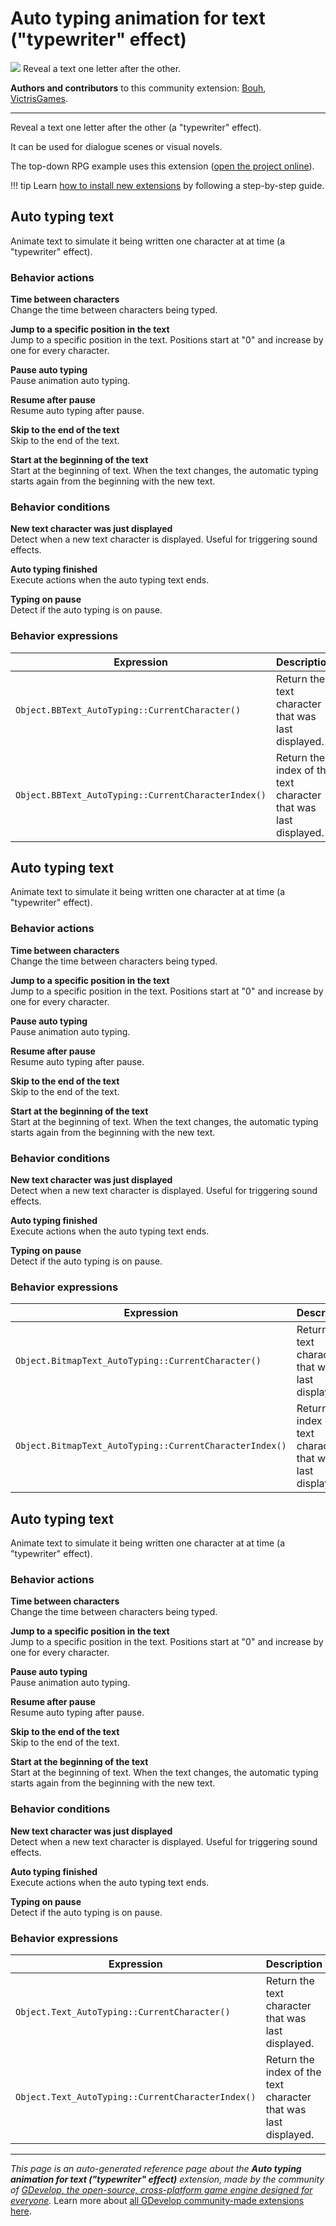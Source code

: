 # Auto typing animation for text ("typewriter" effect)

<img src="https://resources.gdevelop-app.com/assets/Icons/typewriter.svg" class="extension-icon"></img>
Reveal a text one letter after the other.

**Authors and contributors** to this community extension: [Bouh](https://gd.games/Bouh), [VictrisGames](https://gd.games/VictrisGames).

---

Reveal a text one letter after the other (a "typewriter" effect).

It can be used for dialogue scenes or visual novels.

The top-down RPG example uses this extension ([open the project online](https://editor.gdevelop.io/?project=example://top-down-rpg)).

!!! tip
    Learn [how to install new extensions](/gdevelop5/extensions/search) by following a step-by-step guide.



## Auto typing text 

Animate text to simulate it being written one character at at time (a "typewriter" effect). 

### Behavior actions

**Time between characters**  
Change the time between characters being typed. 

**Jump to a specific position in the text**  
Jump to a specific position in the text. Positions start at "0" and increase by one for every character.

**Pause auto typing**  
Pause animation auto typing.

**Resume after pause**  
Resume auto typing after pause.

**Skip to the end of the text**  
Skip to the end of the text.

**Start at the beginning of the text**  
Start at the beginning of text. When the text changes, the automatic typing starts again from the beginning with the new text.

### Behavior conditions

**New text character was just displayed**  
Detect when a new text character is displayed. Useful for triggering sound effects.

**Auto typing finished**  
Execute actions when the auto typing text ends.

**Typing on pause**  
Detect if the auto typing is on pause.

### Behavior expressions

| Expression | Description |  |
|-----|-----|-----|
| `Object.BBText_AutoTyping::CurrentCharacter()` | Return the text character that was last displayed. ||
| `Object.BBText_AutoTyping::CurrentCharacterIndex()` | Return the index of the text character that was last displayed. ||

## Auto typing text 

Animate text to simulate it being written one character at at time (a "typewriter" effect). 

### Behavior actions

**Time between characters**  
Change the time between characters being typed. 

**Jump to a specific position in the text**  
Jump to a specific position in the text. Positions start at "0" and increase by one for every character.

**Pause auto typing**  
Pause animation auto typing.

**Resume after pause**  
Resume auto typing after pause.

**Skip to the end of the text**  
Skip to the end of the text.

**Start at the beginning of the text**  
Start at the beginning of text. When the text changes, the automatic typing starts again from the beginning with the new text.

### Behavior conditions

**New text character was just displayed**  
Detect when a new text character is displayed. Useful for triggering sound effects.

**Auto typing finished**  
Execute actions when the auto typing text ends.

**Typing on pause**  
Detect if the auto typing is on pause.

### Behavior expressions

| Expression | Description |  |
|-----|-----|-----|
| `Object.BitmapText_AutoTyping::CurrentCharacter()` | Return the text character that was last displayed. ||
| `Object.BitmapText_AutoTyping::CurrentCharacterIndex()` | Return the index of the text character that was last displayed. ||

## Auto typing text 

Animate text to simulate it being written one character at at time (a "typewriter" effect). 

### Behavior actions

**Time between characters**  
Change the time between characters being typed. 

**Jump to a specific position in the text**  
Jump to a specific position in the text. Positions start at "0" and increase by one for every character.

**Pause auto typing**  
Pause animation auto typing.

**Resume after pause**  
Resume auto typing after pause.

**Skip to the end of the text**  
Skip to the end of the text.

**Start at the beginning of the text**  
Start at the beginning of text. When the text changes, the automatic typing starts again from the beginning with the new text.

### Behavior conditions

**New text character was just displayed**  
Detect when a new text character is displayed. Useful for triggering sound effects.

**Auto typing finished**  
Execute actions when the auto typing text ends.

**Typing on pause**  
Detect if the auto typing is on pause.

### Behavior expressions

| Expression | Description |  |
|-----|-----|-----|
| `Object.Text_AutoTyping::CurrentCharacter()` | Return the text character that was last displayed. ||
| `Object.Text_AutoTyping::CurrentCharacterIndex()` | Return the index of the text character that was last displayed. ||

---

*This page is an auto-generated reference page about the **Auto typing animation for text ("typewriter" effect)** extension, made by the community of [GDevelop, the open-source, cross-platform game engine designed for everyone](https://gdevelop.io/).* Learn more about [all GDevelop community-made extensions here](/gdevelop5/extensions).